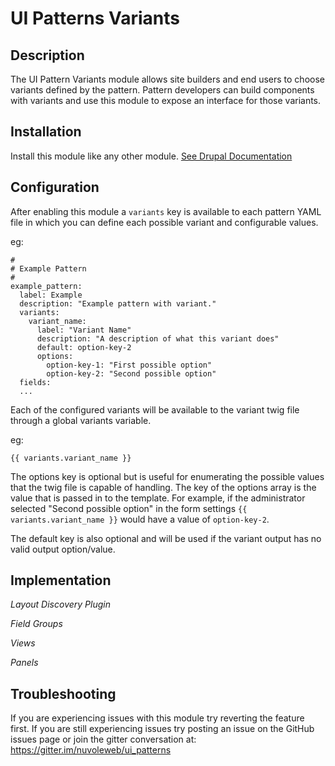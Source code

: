 # UI Patterns Variants

Description
---

The UI Pattern Variants module allows site builders and end users to choose
variants defined by the pattern. Pattern developers can build components with
variants and use this module to expose an interface for those variants.

Installation
---

Install this module like any other module. [See Drupal Documentation](https://drupal.org/documentation/install/modules-themes/modules-8)

Configuration
---

After enabling this module a `variants` key is available to each pattern YAML
file in which you can define each possible variant and configurable values.

eg:
```
#
# Example Pattern
#
example_pattern:
  label: Example
  description: "Example pattern with variant."
  variants:
    variant_name:
      label: "Variant Name"
      description: "A description of what this variant does"
      default: option-key-2
      options:
        option-key-1: "First possible option"
        option-key-2: "Second possible option"
  fields:
  ...
```

Each of the configured variants will be available to the variant twig file
through a global variants variable.

eg:
```
{{ variants.variant_name }}
```

The options key is optional but is useful for enumerating the possible values
that the twig file is capable of handling. The key of the options array is 
the value that is passed in to the template. For example, if the administrator 
selected "Second possible option" in the form settings `{{ variants.variant_name }}`
would have a value of `option-key-2`.

The default key is also optional and will be used if the variant output has
no valid output option/value.

Implementation
---

*Layout Discovery Plugin*

*Field Groups*

*Views*

*Panels*


Troubleshooting
---

If you are experiencing issues with this module try reverting the feature first. If you are still experiencing issues try posting an issue on the GitHub issues page or join the gitter conversation at: https://gitter.im/nuvoleweb/ui_patterns
